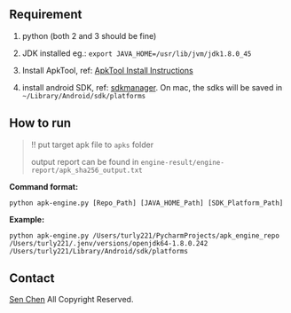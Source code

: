 ## Requirement
1. python (both 2 and 3 should be fine)

2. JDK installed eg.: `export JAVA_HOME=/usr/lib/jvm/jdk1.8.0_45`

3. Install ApkTool, ref: [ApkTool Install Instructions](https://ibotpeaches.github.io/Apktool/install/)

4. install android SDK, ref: [sdkmanager](https://developer.android.com/studio/command-line/sdkmanager). On mac,  the sdks will be saved in `~/Library/Android/sdk/platforms`

## How to run
> !! put target apk file to `apks` folder
> 
> output report can be found in `engine-result/engine-report/apk_sha256_output.txt`

**Command format:**

`python apk-engine.py [Repo_Path] [JAVA_HOME_Path] [SDK_Platform_Path]`


**Example:**

`python apk-engine.py /Users/turly221/PycharmProjects/apk_engine_repo /Users/turly221/.jenv/versions/openjdk64-1.8.0.242 /Users/turly221/Library/Android/sdk/platforms`


## Contact
[Sen Chen](https://sen-chen.github.io/) All Copyright Reserved.
